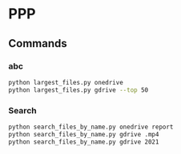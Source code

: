 # PPP



## Commands

### abc
```sh
python largest_files.py onedrive
python largest_files.py gdrive --top 50
```

### Search
```sh
python search_files_by_name.py onedrive report
python search_files_by_name.py gdrive .mp4
python search_files_by_name.py gdrive 2021
```